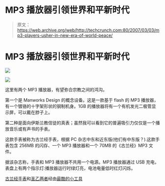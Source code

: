 # MP3 播放器引领世界和平新时代

> 原文：<https://web.archive.org/web/http://techcrunch.com:80/2007/03/03/mp3-players-usher-in-new-era-of-world-peace/>

# MP3 播放器引领世界和平新时代

![](img/58bb58f889f979f20032812680041e41.png)

![](img/fd157ea7f06ebfc21a7e488de431939a.png)

这里有两个 MP3 播放器，有望弥合宗教之间的鸿沟。

第一个是 Manworks Design 的概念设备。这是一款基于 flash 的 MP3 播放器，有一个镀铬的十字架形状的钢制机身。1GB 的播放器将有一个有机发光二极管显示屏，可以戴在脖子上。

第二种是面向伊斯兰教信徒的真表；虽然我可以看到它的普遍吸引力仅仅是一个播放音乐或有声书的手表。

这款手表被称为古兰经手表，根据 PC 杂志中东和近东版(他们有中东版？).这款手表包含 256MB 的闪存、一个 MP3 播放器和一个 70MB 的《古兰经》MP3 文件。

据该杂志称，手表和 MP3 播放器不共用一个电源。MP3 播放器通过 USB 充电，表盘上有两个指示灯:播放器运行时绿灯亮，电池电量低时红灯闪烁。

[古兰经手表](https://web.archive.org/web/20130628151136/http://www.pcmag-mideast.com/article.php?id=EEykkZyVpVqzRFfdPB&page=5&PHPSESSID=3)和[圣乙](https://web.archive.org/web/20130628151136/http://www.manworksdesign.com/eng/index1.php?id_part=5)[两者](https://web.archive.org/web/20130628151136/http://www.coolest-gadgets.com/20070226/islamic-gadgets/)经由[最酷的小工具](https://web.archive.org/web/20130628151136/http://www.coolest-gadgets.com/20070214/the-religous-mp3-player/)
